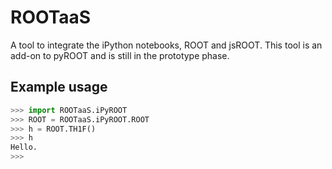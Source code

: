 # ROOTaaS
A tool to integrate the iPython notebooks, ROOT and jsROOT. This tool is an add-on to pyROOT and is still in the prototype phase.

## Example usage
```python
>>> import ROOTaaS.iPyROOT
>>> ROOT = ROOTaaS.iPyROOT.ROOT
>>> h = ROOT.TH1F()
>>> h
Hello.
>>>
